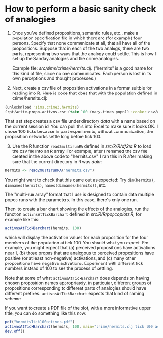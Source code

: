 How to perform a basic sanity check of analogies
====

1. Once you've defined propositions, semantic rules, etc., make a
   population specification file in which there are (for example) four
   persons.  Specify that none communicate at all, that all have all
   of the propositions.  Suppose that in each of the two analogs, there
   are two parts, representing two ways that the analogy could settle.
   This is how I set up the Sanday analogies and the crime analogies.

	Example file: *src/sims/crime/hermits.clj*.  ("hermits" is a good
	name for this kind of file, since no one communicates.  Each
	person is lost in its own perceptions and thought processes.)

2. Next, create a csv file of proposition activations in a format
   suitble for reading into R.  Here is code that does that with
   the population defined in crime/hermits.clj:

````clojure
(unlocknload 'sims.crime3.hermits)
(rpt/write-propn-activns-csv (take 100 (many-times popn)) :cooker csv/cook-name-for-R)
````

That last step creates a csv file under directory *data* with a name
based on the current session id.  You can pull this into Excel to make
sure it looks OK.  I chose 100 ticks because in past experiments,
without communication, the proposition networks settle long before tick
100.


3. Use the R function `read2multirunRA` defined in *src/R/R/df2ra.R* to
load the csv file into an R array.  For example, after I renamed the
csv file created in the above code to "hermits.csv", I ran this in R
after making sure that the current directory in R was *data*:

````R
hermits <- read2multirunRA("hermits.csv")
````

You might want to check that this came out as expected: Try
`dim(hermits)`, `dimnames(hermits)`, `names(dimnames(hermits))`, etc.

The "multi-run array" format that I use is designed to contain data
multiple popco runs with the parameters.  In this case, there's only one
run.

Then, to create a bar chart showing the effects of the analogies, run the function 
`activnsAtTickBarchart` defined in *src/R/R/popcoplots.R*, for example like this:

````R
activnsAtTickBarchart(hermits, 100)
````

which will display the activation values for each proposition for the
four members of the population at tick 100.  You should what you expect.
For example, you might expect that (a) perceived propositions have
activations near 1, (b) those propns that are analogous to perceived
propositions have positive (or at least non-negative) activations, and
(c) many other propositions have negative activations.  Experiment with
different tick numbers instead of 100 to see the process of settling.

Note that some of what `activnsAtTickBarchart` does depends on having
chosen proposition names appropriately.  In particular, different groups
of propositions corresponding to different parts of analogies should
have different prefixes.  `activnsAtTickBarchart` expects that kind of
naming scheme.

If you want to create a PDF file of the plot, with a more informative upper title,
you can do something like this now:

````R
pdf("hermitsTick100activns.pdf")
activnsAtTickBarchart(hermits, 100, main="crime/hermits.clj tick 100 activations")
dev.off()
````
